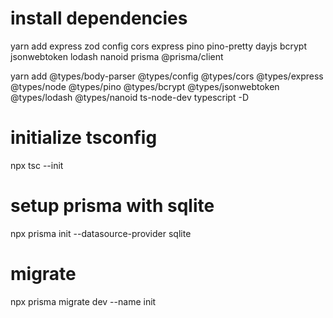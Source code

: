 # install dependencies

yarn add express zod config cors express pino pino-pretty dayjs bcrypt jsonwebtoken lodash nanoid prisma @prisma/client

yarn add @types/body-parser @types/config @types/cors @types/express @types/node @types/pino @types/bcrypt @types/jsonwebtoken @types/lodash @types/nanoid ts-node-dev typescript -D

# initialize tsconfig

npx tsc --init

# setup prisma with sqlite

npx prisma init --datasource-provider sqlite

# migrate

npx prisma migrate dev --name init
